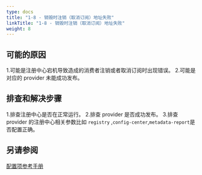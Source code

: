 ```yaml
---
type: docs
title: "1-8 - 销毁时注销（取消订阅）地址失败"
linkTitle: "1-8 - 销毁时注销（取消订阅）地址失败"
weight: 8
---
```


## 可能的原因
1.可能是注册中心宕机导致造成的消费者注销或者取消订阅时出现错误。
2.可能是对应的 provider 未能成功发布。

## 排查和解决步骤
1.排查注册中心是否在正常运行。
2.排查 provider 是否成功发布。
3.排查 provider 的注册中心相关参数比如 `registry` ,`config-center`,`metadata-report`是否配置正确。

## 另请参阅
[配置项参考手册](../../../reference-manual/config/properties)

<p style="margin-top: 3rem;"> </p>
